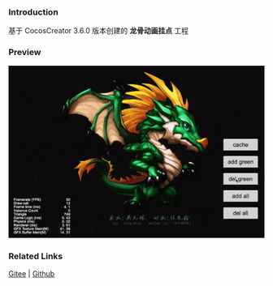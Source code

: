 ### Introduction

基于 CocosCreator 3.6.0 版本创建的 **龙骨动画挂点** 工程

### Preview
![image](../../../gif/202203/2022030404.gif)

### Related Links
[Gitee](https://gitee.com/mirrors_cocos-creator/test-cases-3d/tree/v3.0/assets/cases/dragonbones) | [Github](https://github.com/cocos-creator/test-cases-3d/tree/v3.0/assets/cases/dragonbones)